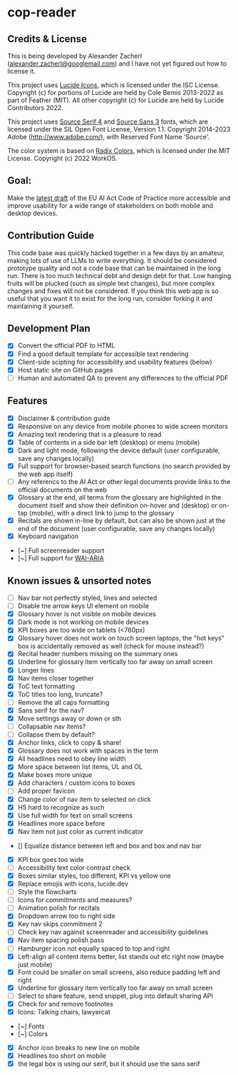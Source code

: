 # cop-reader

## Credits & License

This is being developed by Alexander Zacherl (alexander.zacherl@googlemail.com) and I have not yet figured out how to license it.

This project uses [Lucide Icons](https://lucide.dev/), which is licensed under the ISC License. Copyright (c) for portions of Lucide are held by Cole Bemis 2013-2022 as part of Feather (MIT). All other copyright (c) for Lucide are held by Lucide Contributors 2022.

This project uses [Source Serif 4](https://github.com/adobe-fonts/source-serif) and [Source Sans 3](https://github.com/adobe-fonts/source-sans) fonts, which are licensed under the SIL Open Font License, Version 1.1. Copyright 2014-2023 Adobe (http://www.adobe.com/), with Reserved Font Name 'Source'.

The color system is based on [Radix Colors](https://www.radix-ui.com/colors), which is licensed under the MIT License. Copyright (c) 2022 WorkOS.

## Goal:
Make the [latest draft](https://digital-strategy.ec.europa.eu/en/library/second-draft-general-purpose-ai-code-practice-published-written-independent-experts) of the EU AI Act Code of Practice more accessible and improve usability for a wide range of stakeholders on both mobile and desktop devices. 

## Contribution Guide

This code base was quickly hacked together in a few days by an amateur, making lots of use of LLMs to write everything. It should be considered prototype quality and not a code base that can be maintained in the long run. There is too much technical debt and design debt for that. Low hanging fruits will be plucked (such as simple text changes), but more complex changes and fixes will not be considered. If you think this web app is so useful that you want it to exist for the long run, consider forking it and maintaining it yourself.

## Development Plan

- [x] Convert the official PDF to HTML
- [x] Find a good default template for accessible text rendering 
- [x] Client-side scipting for accessibility and usability features (below)
- [x] Host static site on GitHub pages
- [ ] Human and automated QA to prevent any differences to the official PDF

## Features

- [x] Disclaimer & contribution guide
- [x] Responsive on any device from mobile phones to wide screen monitors
- [x] Amazing text rendering that is a pleasure to read
- [x] Table of contents in a side bar left (desktop) or menu (mobile)
- [x] Dark and light mode, following the device default (user configurable, save any changes locally)
- [x] Full support for browser-based search functions (no search provided by the web app itself)
- [ ] Any referencs to the AI Act or other legal documents provide links to the official documents on the web
- [x] Glossary at the end, all terms from the glossary are highlighted in the document itself and show their definition on-hover and (desktop) or on-tap (mobile), with a direct link to jump to the glossary
- [x] Recitals are shown in-line by default, but can also be shown just at the end of the document (user configurable, save any changes locally)
- [x] Keyboard navigation
- [~] Full screenreader support
- [~] Full support for [WAI-ARIA](https://www.w3.org/WAI/standards-guidelines/aria/)

## Known issues & unsorted notes

- [ ] Nav bar not perfectly styled, lines and selected
- [ ] Disable tne arrow keys UI element on mobile
- [x] Glossary hover is not visible on mobile devices
- [x] Dark mode is not working on mobile devices
- [x] KPI boxes are too wide on tablets (<760px)
- [x] Glossary hover does not work on touch screen laptops, the "hot keys" box is accidentally removed as well (check for mouse instead?)
- [x] Recital header numbers missing on the summary ones
- [x] Underline for glossary item vertically too far away on small screen
- [x] Longer lines
- [x] Nav items closer together
- [x] ToC text formatting
- [x] ToC titles too long, truncate?
- [ ] Remove the all caps formatting
- [x] Sans serif for the nav?
- [x] Move settings away or down or sth
- [ ] Collapsable nav items?
- [ ] Collapse them by default?
- [x] Anchor links, click to copy & share!
- [X] Glossary does not work with spaces in the term
- [x] All headlines need to obey line width
- [x] More space between list items, UL and OL
- [x] Make boxes more unique
- [x] Add characters / custom icons to boxes
- [ ] Add proper favicon
- [x] Change color of nav item to selected on click
- [x] H5 hard to recognize as such
- [x] Use full width for text on small screens
- [x] Headlines more space before
- [x] Nav item not just color as current indicator
- [] Equalize distance between left and box and box and nav bar
- [x] KPI box goes too wide
- [ ] Accessibility text color contrast check
- [x] Boxes similar styles, too different, KPI vs yellow one
- [x] Replace emojis with icons, lucide.dev
- [ ] Style the flowcharts
- [ ] Icons for commitments and measures?
- [ ] Animation polish for recitals
- [x] Dropdown arrow too to right side
- [x] Key nav skips commitment 2
- [ ] Check key nav against screenreader and accessibility guidelines
- [x] Nav item spacing polish pass
- [ ] Hamburger icon not equally spaced to top and right
- [x] Left-align all content items better, list stands out etc right now (maybe just mobile)
- [x] Font could be smaller on small screens, also reduce padding left and right
- [x] Underline for glossary item vertically too far away on small screen
- [ ] Select to share feature, send snippet, plug into default sharing API
- [x] Check for and remove footnotes
- [x] Icons: Talking chairs, lawyercat
- [~] Fonts
- [~] Colors
- [x] Anchor icon breaks to new line on mobile
- [X] Headlines too short on mobile
- [x] the legal box is using our serif, but it should use the sans serif